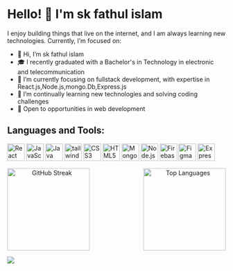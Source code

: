 # Hello! 👋 I'm sk fathul islam

I enjoy building things that live on the internet, and I am always learning new technologies. Currently, I’m focused on:

- 👋 Hi, I’m sk fathul islam
- 🎓 I recently graduated with a Bachelor's in Technology in electronic and telecommunication
- 👀 I’m currently focusing on fullstack development, with expertise in React.js,Node.js,mongo.Db,Express.js
- 🌱 I’m continually learning new technologies and solving coding challenges
- 💼 Open to opportunities in web development

## Languages and Tools:
<p align="left">
  <img src="https://cdn.jsdelivr.net/gh/devicons/devicon/icons/react/react-original.svg" alt="React" width="40" height="40"/>
  <img src="https://cdn.jsdelivr.net/gh/devicons/devicon/icons/javascript/javascript-original.svg" alt="JavaScript" width="40" height="40"/>
  <img src="https://cdn.jsdelivr.net/gh/devicons/devicon/icons/java/java-original.svg" alt="Java" width="40" height="40"/>
  <img src="https://www.vectorlogo.zone/logos/tailwindcss/tailwindcss-icon.svg" alt="tailwind" width="40" height="40"/> 
  <img src="https://cdn.jsdelivr.net/gh/devicons/devicon/icons/css3/css3-original.svg" alt="CSS3" width="40" height="40"/>
  <img src="https://cdn.jsdelivr.net/gh/devicons/devicon/icons/html5/html5-original.svg" alt="HTML5" width="40" height="40"/>
  <img src="https://cdn.jsdelivr.net/gh/devicons/devicon/icons/mongodb/mongodb-original.svg" alt="MongoDB" width="40" height="40"/>
  <img src="https://cdn.jsdelivr.net/gh/devicons/devicon/icons/nodejs/nodejs-original.svg" alt="Node.js" width="40" height="40"/>
  
  <img src="https://cdn.jsdelivr.net/gh/devicons/devicon/icons/firebase/firebase-plain.svg" alt="Firebase" width="40" height="40"/>
  <img src="https://cdn.jsdelivr.net/gh/devicons/devicon/icons/figma/figma-original.svg" alt="Figma" width="40" height="40"/>

    
  <img src="https://cdn.jsdelivr.net/gh/devicons/devicon/icons/express/express-original.svg" alt="Express.js" width="40" height="40" />

</p>

<div style="display: flex; justify-content: space-between; align-items: center; text-align: center; gap: 15px;">
  <img src="https://github-readme-streak-stats.herokuapp.com?user=FATHUL51&theme=github-dark-blue&date_format=j%20M%5B%20Y%5D&card_width=480" alt="GitHub Streak" style="height: 190px;" />
  <img src="https://github-readme-stats.vercel.app/api/top-langs/?username=FATHUL51&layout=compact&bg_color=00000000&text_color=ffffff&card_width=310" alt="Top Languages" style="height: 190px;" />
</div>





![](https://komarev.com/ghpvc/?username=FATHUL51)
